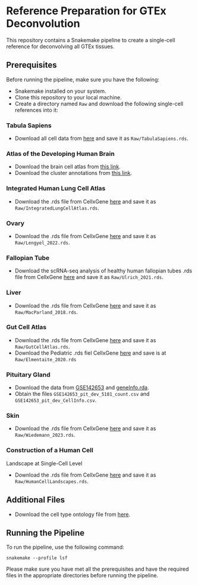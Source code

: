 # Reference Preparation for GTEx Deconvolution

This repository contains a Snakemake pipeline to create a single-cell reference for deconvolving all GTEx tissues.

## Prerequisites
Before running the pipeline, make sure you have the following:

- Snakemake installed on your system.
- Clone this repository to your local machine.
- Create a directory named `Raw` and download the following single-cell references into it:

### Tabula Sapiens

- Download all cell data from [here](https://cellxgene.cziscience.com/collections/e5f58829-1a66-40b5-a624-9046778e74f5) and save it as `Raw/TabulaSapiens.rds`.

### Atlas of the Developing Human Brain

- Download the brain cell atlas from [this link](https://storage.googleapis.com/linnarsson-lab-human/adult_human_20221007.loom).
- Download the cluster annotations from [this link](https://github.com/linnarsson-lab/adult-human-brain/raw/main/tables/cluster_annotation.xlsx).

### Integrated Human Lung Cell Atlas

- Download the .rds file from CellxGene [here](https://cellxgene.cziscience.com/collections/6f6d381a-7701-4781-935c-db10d30de293) and save it as `Raw/IntegratedLungCellAtlas.rds`.

### Ovary

- Download the .rds file from CellxGene [here](https://cellxgene.cziscience.com/collections/d36ca85c-3e8b-444c-ba3e-a645040c6185) and save it as `Raw/Lengyel_2022.rds`.

### Fallopian Tube

- Download the scRNA-seq analysis of healthy human fallopian tubes .rds file from CellxGene [here](https://cellxgene.cziscience.com/collections/fc77d2ae-247d-44d7-aa24-3f4859254c2c) and save it as `Raw/Ulrich_2021.rds`.

### Liver

- Download the .rds file from CellxGene [here](https://cellxgene.cziscience.com/collections/bd5230f4-cd76-4d35-9ee5-89b3e7475659) and save it as `Raw/MacParland_2018.rds`.

### Gut Cell Atlas

- Download the .rds file from CellxGene [here](https://cellxgene.cziscience.com/collections/e33ffcd3-7cbf-4b8c-b0f4-85587ad5019a) and save it as `Raw/GutCellAtlas.rds`.
- Download the Pediatric .rds fiel CellxGene [here](https://cellxgene.cziscience.com/collections/17481d16-ee44-49e5-bcf0-28c0780d8c4a) and save is at `Raw/Elmentaite_2020.rds`

### Pituitary Gland

- Download the data from [GSE142653](https://www.ncbi.nlm.nih.gov/geo/query/acc.cgi?acc=GSE142653) and [geneInfo.rda](https://github.com/Voineagulab/BrainCellularComposition/blob/main/Files/geneInfo.rda?raw=true).
- Obtain the files `GSE142653_pit_dev_5181_count.csv` and `GSE142653_pit_dev_CellInfo.csv`.

### Skin

- Download the .rds file from CellxGene [here](https://cellxgene.cziscience.com/e/da684768-fb01-455b-9f0f-b63a3e2f844f.cxg/) and save it as `Raw/Wiedemann_2023.rds`.

### Construction of a Human Cell

 Landscape at Single-Cell Level

- Download the .rds file from CellxGene [here](https://cellxgene.cziscience.com/collections/38833785-fac5-48fd-944a-0f62a4c23ed1) and save it as `Raw/HumanCellLandscapes.rds`.

## Additional Files
- Download the cell type ontology file from [here](http://purl.obolibrary.org/obo/cl/cl-basic.obo).

## Running the Pipeline
To run the pipeline, use the following command:
```
snakemake --profile lsf
```

Please make sure you have met all the prerequisites and have the required files in the appropriate directories before running the pipeline.
